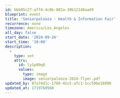 ```yaml
---
id: bbb05c27-aff4-4c0b-882a-39b12140aa49
blueprint: event
title: 'Seniorpalooza - Health & Information Fair'
recurrence: none
timezone: America/Los_Angeles
all_day: false
start_date: '2024-09-26'
start_time: '10:00'
description:
  -
    type: set
    attrs:
      id: ly1p09q8
      values:
        type: image
        image: seniorpalooza-2024-flyer.pdf
updated_by: 87a74d1c-1760-42c5-afc1-1cc59be16098
updated_at: 1719760560
---
```

